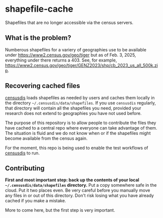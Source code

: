 # shapefile-cache

Shapefiles that are no longer accessible via the census servers.

## What is the problem?

Numberous shapefiles for a variery of geographies use to be available under 
https://www2.census.gov/geo/tiger but as of Feb. 3, 2025, everything under there
returns a 403. See, for example,
https://www2.census.gov/geo/tiger/GENZ2023/shp/cb_2023_us_all_500k.zip.

## Recovering cached files

[censusdis](https://github.com/censusdis/censusdis) loads shapefiles as needed by
users and caches them locally
in the directory `~/.censusdis/data/shapefiles`. If you use `censusdis` regularly,
that directory will contain all the shapefiles you need, provided your research
does not extend to geographies you have not used before.

The purpose of this repository is to allow people to contribute the files they have
cached to a central repo where everyone can take advantage of them. The situation is
fluid and we do not know when or if the shapefiles might become available from the 
census again. 

For the moment, this repo is being used to enable the test workflows of 
[censusdis](https://github.com/censusdis/censusdis) to run.

## Contributing

**First and most important step: back up the contents of your local `~/.censusdis/data/shapefiles`
directory.** Put a copy somewhere safe in the cloud. Put it two places even. Be
very careful before you manually move any files in or out of this directory. Don't risk
losing what you have already cached if you make a mistake.

More to come here, but the first step is very important.
